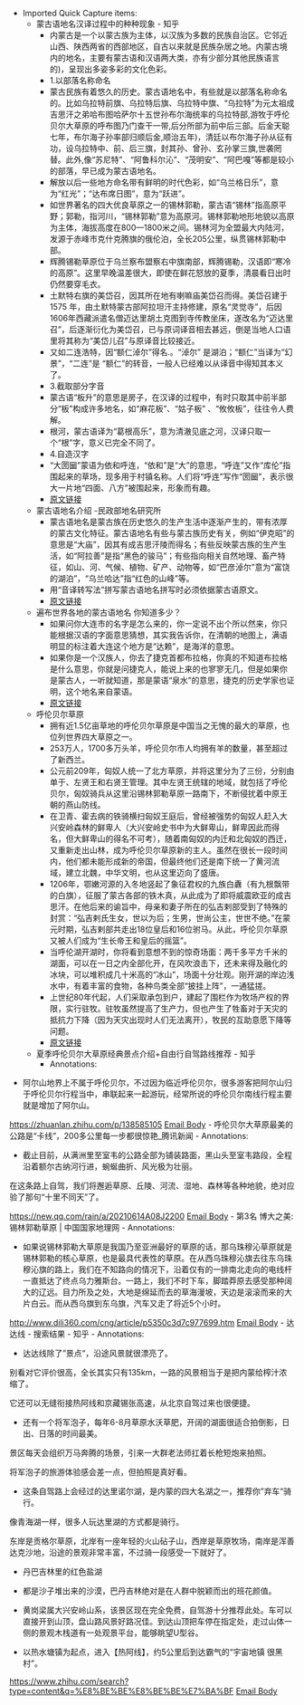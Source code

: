 - Imported Quick Capture items:
    - 蒙古语地名汉译过程中的种种现象 - 知乎
        - 内蒙古是一个以蒙古族为主体，以汉族为多数的民族自治区。它邻近山西、陕西两省的西部地区，自古以来就是民族杂居之地。内蒙古境内的地名，主要有蒙古语和汉语两大类，亦有少部分其他民族语言的)，呈现出多姿多彩的文化色彩。
        - 1.以部落名称命名  
        - 蒙古民族有着悠久的历史。蒙古语地名中，有些就是以部落名称命名的。比如乌拉特前旗、乌拉特后旗、乌拉特中旗、“乌拉特”为元太祖成吉思汗之弟哈布图哈萨尔十五世孙布尔海统率的乌拉特部,游牧于呼伦贝尔大草原的呼布图乃门查干一带,后分所部为前中后三部。后金天聪七年，布尔海子孙率部归顺后金,顺治五年)，清廷以布尔海子孙从征有功，设乌拉特中、前、后三旗，封其孙、曾孙、玄孙掌三旗,世袭罔替。此外,像“苏尼特”、“阿鲁科尔沁”、“茂明安”、“阿巴嘎”等都是较小的部落，早已成为蒙古语地名。
        - 解放以后一些地方命名带有鲜明的时代色彩，如“乌兰格日乐”，意为“红光”；“达布席日图”，意为“跃进”。
        - 如世界著名的四大优良草原之一的锡林郭勒，蒙古语“锡林”指高原平野；郭勒，指河川，“锡林郭勒”意为高原河。锡林郭勒地形地貌以高原为主体，海拔高度在800—1800米之间。锡林河为全盟最大内陆河，发源于赤峰市克什克腾旗的俄伦泊，全长205公里，纵贯锡林郭勒中部。
        - 辉腾锡勒草原位于乌兰察布盟察右中旗南部，辉腾锡勒，汉语即“寒冷的高原”。这里早晚温差很大，即使在鲜花怒放的夏季，清晨看日出时仍然要穿毛衣。  
        - 土默特右旗的美岱召，因其所在地有喇嘛庙美岱召而得。美岱召建于1575 年，由土默特蒙古部阿拉坦汗主持修建，原名“灵觉寺”，后因1606年西藏派遣名僧迈达里胡土克图到寺传教坐床，遂改名为“迈达里召”，后逐渐衍化为美岱召，已与原词译音相去甚远，倒是当地人口语里将其称为“美岱儿召”与原译音比较接近。
        - 又如二连浩特，因“额仁淖尔”得名.。“淖尔” 是湖泊；“额仁”当译为“幻景”，“二连”是 “额仁”的转音，一般人已经难以从译音中得知其本义了。
        - 3.截取部分字音  
        - 蒙古语“板升”的意思是房子，在汉译的过程中，有时只取其中前半部分“板”构成许多地名，如“麻花板”、“姑子板” 、“攸攸板”，往往令人费解。  
        - 根河，蒙古语译为“葛根高乐”，意为清澈见底之河，汉译只取一个“根”字，意义已完全不同了。
        - 4.自造汉字  
        - “大圐圙”蒙语为依和呼连，“依和”是“大”的意思，“呼连”又作“库伦”指围起来的草场，现多用于村镇名称。人们将“呼连”写作“圐圙”，表示很大一片地“四面、八方”被围起来，形象而有趣。
        - [原文链接](https://zhuanlan.zhihu.com/p/342839534)
    - 蒙古语地名介绍 -民政部地名研究所
        - 蒙古语地名是蒙古族在历史悠久的生产生活中逐渐产生的，带有浓厚的蒙古文化特征。蒙古语地名有些与蒙古族历史有关，例如“伊克昭”的意思是“大庙”，因其有成吉思汗陵而得名；有些反映蒙古族的生产生活，如“阿拉善”是指“黑色的骏马”；有些指向相关自然地理、畜产特征，如山、河、气候、植物、矿产、动物等，如“巴彦淖尔”意为“富饶的湖泊”，“乌兰哈达”指“红色的山峰”等。
        - 用“音译转写法”拼写蒙古语地名拼写时必须依据蒙古语原文。
        - [原文链接](http://www.cgn-mca.ac.cn/n765/n804/c30586/content.html)
    - 遍布世界各地的蒙古语地名 你知道多少？
        - 如果问你大连市的名字是怎么来的，你一定说不出个所以然来，你只能根据汉语的字面意思猜想，其实我告诉你，在清朝的地图上，满语明显的标注着大连这个地方是“达赖”，是海洋的意思。
        - 如果你是一个汉族人，你去了捷克首都布拉格，你真的不知道布拉格是什么意思，你就是问捷克人，能说上来的也寥寥无几，但是如果你是蒙古人，一听就知道，那是蒙语“泉水”的意思，捷克的历史学家也证明，这个地名来自蒙语。
        - [原文链接](https://www.sohu.com/a/316582652_167788)
    - 呼伦贝尔草原
        - 拥有近1.5亿亩草地的呼伦贝尔草原是中国当之无愧的最大的草原，也位列世界四大草原之一。
        - 253万人，1700多万头羊，呼伦贝尔市人均拥有羊的数量，甚至超过了新西兰。
        - 公元前209年，匈奴人统一了北方草原，并将这里分为了三份，分别由单于、左贤王和右贤王管理。其中左贤王统辖的地域，就包括了呼伦贝尔，匈奴骑兵从这里沿锡林郭勒草原一路南下，不断侵扰着中原王朝的燕山防线。
        - 在卫青、霍去病的铁骑横扫匈奴王庭后，曾经被强势的匈奴人赶入大兴安岭森林的鲜卑人（大兴安岭史书中为大鲜卑山，鲜卑因此而得名，但大鲜卑山的得名不可考），随着南匈奴的内迁和北匈奴的西迁，又重新走出山林，成为呼伦贝尔草原新的主人。虽然在很长一段时间内，他们都未能形成新的帝国，但最终他们还是南下统一了黄河流域，建立北魏，中华文明，也从这里迈向了盛唐。
        - 1206年，鄂嫩河源的入冬地竖起了象征君权的九族白纛（有九根飘带的白旗），征服了蒙古各部的铁木真，从此成为了即将威震欧亚的成吉思汗。在他后来的谕旨中，母亲和妻子所在的弘吉剌部受到了特殊的封赏：“弘吉剌氏生女，世以为后；生男，世尚公主，世世不绝。”在蒙元时期，弘吉剌部共走出18位皇后和16位驸马。从此，呼伦贝尔草原又被人们成为“生长帝王和皇后的摇篮”。
        - 当呼伦湖开湖时，你将看到意想不到的惊奇场面：两千多平方千米的湖面，可以在一日之内全部化开，在风吹浪击下，还未来得及融化的冰块，可以堆积成几十米高的“冰山”，场面十分壮观。刚开湖的岸边浅水中，有着丰富的食物，各种鸟类全部“披挂上阵”，一通猛搓。
        - 上世纪80年代起，人们采取承包到户，建起了围栏作为牧场产权的界限，实行驻牧。驻牧虽然提高了生产力，但也产生了牲畜对于天灾的抵抗力下降（因为天灾出现时人们无法离开），牧民的互助意愿下降等问题。
        - [原文链接](https://mp.weixin.qq.com/s/bayPnmvayWpmsbFhoJ9olA)
    - 夏季呼伦贝尔大草原经典景点介绍+自由行自驾路线推荐 - 知乎
        - Annotations:

* 阿尔山地界上不属于呼伦贝尔，不过因为临近呼伦贝尔，很多游客把阿尔山归于呼伦贝尔行程当中，串联起来一起游玩，经常所说的呼伦贝尔南线行程主要就是增加了阿尔山。



https://zhuanlan.zhihu.com/p/138585105 [Email Body](https://files.todoist.com/oWj5m86DGN1o20yvC8T6I43J8bcKjWHfGrTFcylcTQtbWIHRuBncyFry-gZUTrvt/by/21878347/as/file.html)
    - 呼伦贝尔大草原最美的公路是“卡线”，200多公里每一步都很惊艳_腾讯新闻
        - Annotations:

* 截止目前，从满洲里至室韦的公路全部为铺装路面，黑山头至室韦路段，全程沿着额尔古纳河行进，蜿蜒曲折、风光极为壮丽。

在这条路上自驾，我们将邂逅草原、丘陵、河流、湿地、森林等各种地貌，绝对应验了那句“十里不同天”了。



https://new.qq.com/rain/a/20210614A08J2200 [Email Body](https://files.todoist.com/TfOX6U6eE0smmAWiQRcjpyspKr31MpD6ivlz5ZIJtlXN00louAEGiGDt0cSk7MqW/by/21878347/as/file.html)
    - 第3名 博大之美:锡林郭勒草原 | 中国国家地理网
        - Annotations:

* 如果说锡林郭勒大草原是我国乃至亚洲最好的草原的话，那乌珠穆沁草原就是锡林郭勒的核心草原，也是最具代表性的草原。在从西乌珠穆沁旗去往东乌珠穆沁旗的路上，我们在不知路向的情况下，沿着仅有的一排南北走向的电线杆一直抵达了终点乌力雅斯台。一路上，我们不时下车，脚踏莽原去感受那种阔大的辽远。目力所及之处，大地是绵延而去的草海漫坡，天边是滚滚而来的大片白云。而从西乌旗到东乌旗，汽车又走了将近5个小时。



http://www.dili360.com/cng/article/p5350c3d7c977699.htm [Email Body](https://files.todoist.com/V61H7HJm2IBj3zVCkUwPaRdYnlkCS9CSenlEeZLOuLZBuosYpIQw7cAbjL7dDrM_/by/21878347/as/file.html)
    - 达达线 - 搜索结果 - 知乎
        - Annotations:

* 达达线除了”景点“，沿途风景就很漂亮了。

别看对它评价很高，全长其实只有135km，一路的风景相当于是把内蒙给榨汁浓缩了。

它还可以无缝衔接热阿线和京藏锡张高速，从北京自驾过来也很便捷。

* 还有一个将军泡子，每年6-8月草原水沃草肥，开阔的湖面很适合拍倒影，日出、日落的时间最美。

景区每天会组织万马奔腾的场景，引来一大群老法师扛着长枪短炮来拍照。

将军泡子的旅游体验感会差一点，但拍照是真好看。

* 这条自驾路上会经过的达里诺尔湖，是内蒙的四大名湖之一，推荐你”弃车“骑行。

像青海湖一样，很多人玩达里湖的方式都是骑行。

东岸是贡格尔草原，北岸有一座年轻的火山砧子山，西岸是草原牧场，南岸是浑善达克沙地，沿途的景观非常丰富，不过骑一段感受一下就好了。

* 丹巴吉林里的红色盐湖

* 都是沙子堆出来的沙漠，巴丹吉林绝对是在人群中脱颖而出的班花颜值。

* 黄岗梁属大兴安岭山系，该景区现在完全免费，自驾游十分推荐此处。车可以直接开到山顶，盘山路风景好路况佳。到达山顶把车停在指定处，走过山体一侧的景观木栈道有一处观景平台，能够眺望U型谷。

* 以热水塘镇为起点，进入【热阿线】，约5公里后到达霸气的“宇宙地镇 很黑村”。



https://www.zhihu.com/search?type=content&q=%E8%BE%BE%E8%BE%BE%E7%BA%BF [Email Body](https://files.todoist.com/2J5AZetluhXRQ_LPNwrwd7A6hO5Ua2ZPDiP5ybWN0GnefQcI3b2xJO5K7dBm7XA4/by/21878347/as/file.html)
